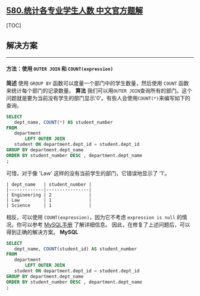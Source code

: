 ## [580.统计各专业学生人数 中文官方题解](https://leetcode.cn/problems/count-student-number-in-departments/solutions/100000/tong-ji-ge-zhuan-ye-xue-sheng-ren-shu-by-zy81)

[TOC]

## 解决方案

---

#### 方法：使用 `OUTER JOIN` 和 `COUNT(expression)`

 **简述**
 使用 `GROUP BY` 函数可以度量一个部门中的学生数量，然后使用 `COUNT` 函数来统计每个部门的记录数量。
 **算法**
 我们可以用`OUTER JOIN`查询所有的部门。这个问题就是要为当前没有学生的部门显示'0'。有些人会使用`COUNT(*)`来编写如下的查询。

 ```Sql
SELECT
    dept_name, COUNT(*) AS student_number
FROM
    department
        LEFT OUTER JOIN
    student ON department.dept_id = student.dept_id
GROUP BY department.dept_name
ORDER BY student_number DESC , department.dept_name
;
 ```

 可惜，对于像 'Law' 这样的没有当前学生的部门，它错误地显示了 '1'。

```
| dept_name   | student_number |
|-------------|----------------|
| Engineering | 2              |
| Law         | 1              |
| Science     | 1              |
```

相反，可以使用 `COUNT(expression)`，因为它不考虑 `expression is null` 的情况。你可以参考 [MySQL手册](https://dev.mysql.com/doc/refman/5.7/en/counting-rows.html) 了解详细信息。
 因此，在修复了上述问题后，可以得到正确的解决方案。
 **MySQL**

 ```Sql
SELECT
    dept_name, COUNT(student_id) AS student_number
FROM
    department
        LEFT OUTER JOIN
    student ON department.dept_id = student.dept_id
GROUP BY department.dept_name
ORDER BY student_number DESC , department.dept_name
;
 ```